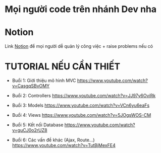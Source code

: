 # Mọi người code trên nhánh Dev nha

# Notion

Link [Notion](https://ribbon-isthmus-afb.notion.site/06598515ed10434993b7579e11b30f34?v=3689d311c8ec49c1a374411747880f0f)  để mọi người dễ quản lý công việc + raise problems nếu có

# TUTORIAL NẾU CẦN THIẾT

- Buổi 1: Giới thiệu mô hình MVC
  https://www.youtube.com/watch?v=CasgqSBvOMY

- Buổi 2: Controllers
  https://www.youtube.com/watch?v=JJ97y6OviRk

- Buổi 3: Models
  https://www.youtube.com/watch?v=VCn6yu6eaFs

- Buổi 4: Views
  https://www.youtube.com/watch?v=5JOgsWOS-CM

- Buổi 5: Kết nối Database
  https://www.youtube.com/watch?v=guCJ0o2rUZ8

- Buổi 6: Các vấn đề khác (Ajax, Route...)
  https://www.youtube.com/watch?v=TutBjMexFE4
